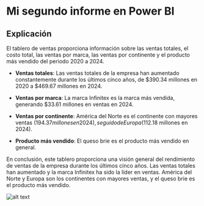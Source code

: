 # Mi segundo informe en Power BI

## Explicación

El tablero de ventas proporciona información sobre las ventas totales, el costo total, las ventas por marca, las ventas por continente y el producto más vendido del  periodo 2020 a 2024.

- **Ventas totales**: Las ventas totales de la empresa han aumentado constantemente durante los últimos cinco años, de $390.34 millones en 2020 a $469.67 millones en 2024.

- **Ventas por marca**: La marca Infinitex es la marca más vendida, generando $33.61 millones en ventas en 2024.

- **Ventas por continente**: América del Norte es el continente con mayores ventas ($194.37 millones en 2024), seguido de Europa ($112.18 millones en 2024).

- **Producto más vendido**: El queso brie es el producto más vendido en general.

En conclusión, este tablero proporciona una visión general del rendimiento de ventas de la empresa durante los últimos cinco años. Las ventas totales han aumentado y la marca Infinitex ha sido la líder en ventas. América del Norte y Europa son los continentes con mayores ventas, y el queso brie es el producto más vendido.

![alt text](image-2.png)